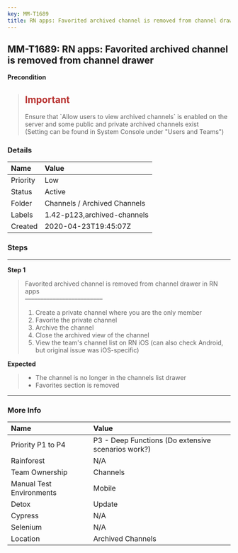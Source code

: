 ```yaml
---
key: MM-T1689
title: RN apps: Favorited archived channel is removed from channel drawer
---
```


## MM-T1689: RN apps: Favorited archived channel is removed from channel drawer

**Precondition**

> <article><h1><span style="color: rgb(184, 49, 47);">Important</span></h1>Ensure that `Allow users to view archived channels` is enabled on the server and some public and private archived channels exist<br>(Setting can be found in System Console under "Users and Teams")</article>

### Details

| Name     | Value                        |
| :------- | :--------------------------- |
| Priority | Low                          |
| Status   | Active                       |
| Folder   | Channels / Archived Channels |
| Labels   | 1.42-p123,archived-channels  |
| Created  | 2020-04-23T19:45:07Z         |

### Steps

<hr/>

**Step 1**

> <article>Favorited archived channel is removed from channel drawer in RN apps<br>–––––––––––––––––––––––––<ol><li>Create a private channel where you are the only member</li><li>Favorite the private channel</li><li>Archive the channel</li><li>Close the archived view of the channel</li><li>View the team's channel list on RN iOS (can also check Android, but original issue was iOS-specific)</li></ol></article>

**Expected**

> <article><ul><li>The channel is no longer in the channels list drawer</li><li>Favorites section is removed</li></ul></article>

<hr/>

### More Info

| Name                     | Value                                              |
| :----------------------- | :------------------------------------------------- |
| Priority P1 to P4        | P3 - Deep Functions (Do extensive scenarios work?) |
| Rainforest               | N/A                                                |
| Team Ownership           | Channels                                           |
| Manual Test Environments | Mobile                                             |
| Detox                    | Update                                             |
| Cypress                  | N/A                                                |
| Selenium                 | N/A                                                |
| Location                 | Archived Channels                                  |
